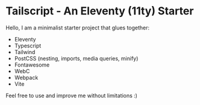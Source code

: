 # Tailscript - An Eleventy (11ty) Starter

Hello, I am a minimalist starter project that glues together:

- Eleventy
- Typescript
- Tailwind
- PostCSS (nesting, imports, media queries, minify)
- Fontawesome
- WebC
- Webpack
- Vite

Feel free to use and improve me without limitations :)
